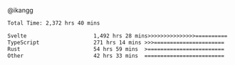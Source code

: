 @ikangg
<!--START_SECTION:waka-->

```txt
Total Time: 2,372 hrs 40 mins

Svelte                     1,492 hrs 28 mins>>>>>>>>>>>>>>>==========   61.79 %
TypeScript                 271 hrs 14 mins >>>======================   11.23 %
Rust                       54 hrs 59 mins  >========================   02.28 %
Other                      42 hrs 33 mins  =========================   01.76 %
```

<!--END_SECTION:waka-->
